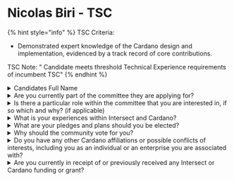 # Nicolas Biri - TSC

{% hint style="info" %}
TSC Criteria:

* Demonstrated expert knowledge of the Cardano design and implementation, evidenced by a track record of core contributions.



TSC Note: " Candidate meets threshold Technical Experience requirements of incumbent TSC"
{% endhint %}

<details>

<summary>Candidates Full Name</summary>

Nicolas Biri

</details>



<details>

<summary>Are you currently part of the committee they are applying for?</summary>

No

</details>



<details>

<summary>Is there a particular role within the committee that you are interested in, if so which and why? (if applicable)</summary>

No specific role.

</details>



<details>

<summary>What is your experiences within Intersect and Cardano?</summary>

I'm the Director of Software Architecture at IOG. As such, I lead the innovations streams that, amongst other work, brought the CIP for Peras and Babel Fees to the community.

</details>



<details>

<summary>What are your pledges and plans should you be elected?</summary>

My goal is to drive decision in the most transparent and data oriented way. I promised to put my knowledge of Cardano and its ecosystem at the service of the committee and to bring my expertise.

I also work closely with IO Research, which gives me the opportunity to raise any theoretical security risk to them for review.

</details>



<details>

<summary>Why should the community vote for you?</summary>

I have a good knowledge of the existing architecture and I'm working at the edge of architecture and research, I have the success of Cardano at heart and will do my best to use this knowledge for the community.

</details>



<details>

<summary>Do you have any other Cardano affiliations or possible conflicts of interests, including you as an individual or an enterprise you are associated with?</summary>

As an IOG employee, I do have conflict of interest, as I can have some interest in the integration of some features in Cardano. I'm happy to raise them and to step back when it will be the case.

</details>



<details>

<summary>Are you currently in receipt of or previously received any Intersect or Cardano funding or grant?</summary>

No.

</details>

